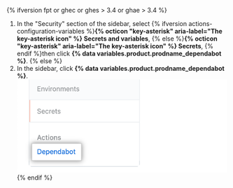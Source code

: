 {% ifversion fpt or ghec or ghes > 3.4 or ghae > 3.4 %}
1. In the "Security" section of the sidebar, select {% ifversion actions-configuration-variables %}**{% octicon "key-asterisk" aria-label="The key-asterisk icon" %} Secrets and variables**, {% else %}**{% octicon "key-asterisk" aria-label="The key-asterisk icon" %} Secrets**, {% endif %}then click **{% data variables.product.prodname_dependabot %}**.
{% else %}
1. In the sidebar, click **{% data variables.product.prodname_dependabot %}**.
   ![{% data variables.product.prodname_dependabot %} secrets sidebar option](/assets/images/enterprise/3.3/dependabot/dependabot-secrets.png)
{% endif %}

